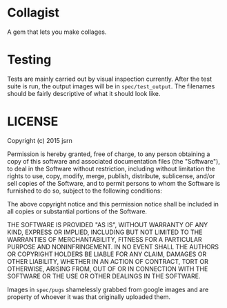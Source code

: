 # Collagist

A gem that lets you make collages.

# Testing

Tests are mainly carried out by visual inspection currently. After the test suite is run, the output images will be in `spec/test_output`. The filenames should be fairly descriptive of what it should look like.

# LICENSE

Copyright (c) 2015 jsrn

Permission is hereby granted, free of charge, to any person obtaining a copy
of this software and associated documentation files (the "Software"), to deal
in the Software without restriction, including without limitation the rights
to use, copy, modify, merge, publish, distribute, sublicense, and/or sell
copies of the Software, and to permit persons to whom the Software is
furnished to do so, subject to the following conditions:

The above copyright notice and this permission notice shall be included in
all copies or substantial portions of the Software.

THE SOFTWARE IS PROVIDED "AS IS", WITHOUT WARRANTY OF ANY KIND, EXPRESS OR
IMPLIED, INCLUDING BUT NOT LIMITED TO THE WARRANTIES OF MERCHANTABILITY,
FITNESS FOR A PARTICULAR PURPOSE AND NONINFRINGEMENT. IN NO EVENT SHALL THE
AUTHORS OR COPYRIGHT HOLDERS BE LIABLE FOR ANY CLAIM, DAMAGES OR OTHER
LIABILITY, WHETHER IN AN ACTION OF CONTRACT, TORT OR OTHERWISE, ARISING FROM,
OUT OF OR IN CONNECTION WITH THE SOFTWARE OR THE USE OR OTHER DEALINGS IN
THE SOFTWARE.

Images in `spec/pugs` shamelessly grabbed from google images and are property of whoever it was that originally uploaded them.